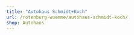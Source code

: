 ```yaml
---
title: "Autohaus Schmidt+Koch"
url: /rotenburg-wuemme/autohaus-schmidt-koch/
shop: Autohaus
---
```


